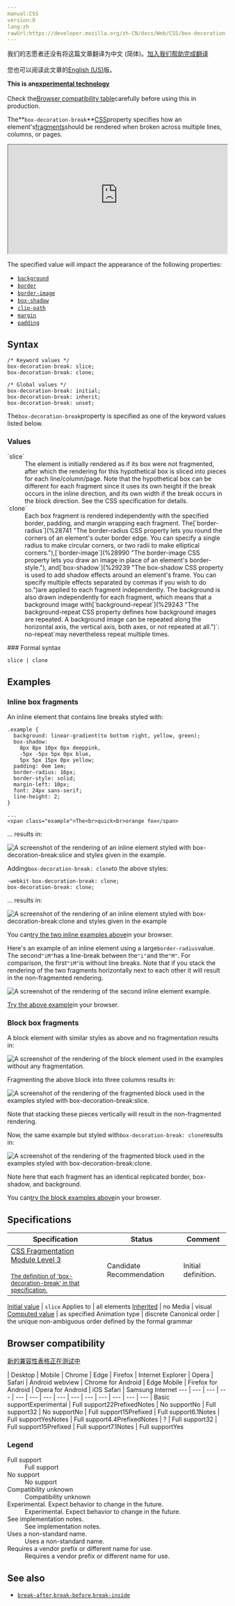 ```yaml
---
manual:CSS
version:0
lang:zh
rawUrl:https://developer.mozilla.org/zh-CN/docs/Web/CSS/box-decoration-break
---
```




<bdi>我们的志愿者还没有将这篇文章翻译为<bdi>中文 (简体)</bdi>。[加入我们帮助完成翻译](%29236 "")<br></br>您也可以阅读此文章的[English (US)](%29237 "")版。</bdi>






**This is an[experimental technology](%3404 "")**<br></br>Check the[Browser compatibility table](%29234 "")carefully before using this in production.





The**`box-decoration-break`**[CSS](%427 "")property specifies how an element&#39;s[fragments](%29238 "")should be rendered when broken across multiple lines, columns, or pages.

<iframe src='https://interactive-examples.mdn.mozilla.net/pages/css/box-decoration-break.html' width='100%' height='250'></iframe>


The specified value will impact the appearance of the following properties:


* [`background`](%28694 "The background CSS property lets you adjust all background style options at once, including color, image, origin and size, repeat method, and other features.")
* [`border`](%29117 "The border CSS property is a shorthand for setting all individual border property values in a single declaration: border-width, border-style, and border-color.")
* [`border-image`](%28990 "The border-image CSS property lets you draw an image in place of an element's border-style.")
* [`box-shadow`](%29239 "The box-shadow CSS property is used to add shadow effects around an element's frame. You can specify multiple effects separated by commas if you wish to do so.")
* [`clip-path`](%29240 "The clip-path CSS property creates a clipping region that defines what part of an element should be displayed. More specifically, those portions that are inside the region are shown, while those outside are hidden.")
* [`margin`](%29241 "The margin CSS property sets the margin area on all four sides of an element. It is a shorthand for setting all individual margins at once: margin-top, margin-right, margin-bottom, and margin-left.")
* [`padding`](%29242 "The padding CSS property sets the padding area on all four sides of an element. It is a shorthand for setting all individual paddings at once: padding-top, padding-right, padding-bottom, and padding-left.")

## Syntax<a name="Syntax"></a>

```
/* Keyword values */
box-decoration-break: slice;
box-decoration-break: clone;

/* Global values */
box-decoration-break: initial;
box-decoration-break: inherit;
box-decoration-break: unset;
```


The`box-decoration-break`property is specified as one of the keyword values listed below.


### Values<a name="Values"></a>
<dl><dt id=''>`slice`</dt><dd>The element is initially rendered as if its box were not fragmented, after which the rendering for this hypothetical box is sliced into pieces for each line/column/page. Note that the hypothetical box can be different for each fragment since it uses its own height if the break occurs in the inline direction, and its own width if the break occurs in the block direction. See the CSS specification for details.</dd><dt id=''>`clone`</dt><dd>Each box fragment is rendered independently with the specified border, padding, and margin wrapping each fragment. The[`border-radius`](%28741 "The border-radius CSS property lets you round the corners of an element's outer border edge. You can specify a single radius to make circular corners, or two radii to make elliptical corners."),[`border-image`](%28990 "The border-image CSS property lets you draw an image in place of an element's border-style."), and[`box-shadow`](%29239 "The box-shadow CSS property is used to add shadow effects around an element's frame. You can specify multiple effects separated by commas if you wish to do so.")are applied to each fragment independently. The background is also drawn independently for each fragment, which means that a background image with[`background-repeat`](%29243 "The background-repeat CSS property defines how background images are repeated. A background image can be repeated along the horizontal axis, the vertical axis, both axes, or not repeated at all.")`: no-repeat`may nevertheless repeat multiple times.</dd></dl>
### Formal syntax<a name="Formal_syntax"></a>

```
slice | clone
```

## Examples<a name="Examples"></a>

### Inline box fragments<a name="Inline_box_fragments"></a>


An inline element that contains line breaks styled with:


```
.example { 
  background: linear-gradient(to bottom right, yellow, green);
  box-shadow:
    8px 8px 10px 0px deeppink, 
    -5px -5px 5px 0px blue, 
    5px 5px 15px 0px yellow;
  padding: 0em 1em;
  border-radius: 16px;
  border-style: solid;
  margin-left: 10px;
  font: 24px sans-serif;
  line-height: 2;
}

...
<span class="example">The<br>quick<br>orange fox</span>
```


... results in:



![A screenshot of the rendering of an inline element styled with box-decoration-break:slice and styles given in the example.](%29225.png "")



Adding`box-decoration-break: clone`to the above styles:


```
-webkit-box-decoration-break: clone;
box-decoration-break: clone;
```


... results in:



![A screenshot of the rendering of an inline element styled with box-decoration-break:clone and styles given in the example](%29226.png "")



You can[try the two inline examples above](%29244 "")in your browser.



Here&#39;s an example of an inline element using a large`border-radius`value. The second`"iM"`has a line-break between the`"i"`and the`"M"`. For comparison, the first`"iM"`is without line breaks. Note that if you stack the rendering of the two fragments horizontally next to each other it will result in the non-fragmented rendering.



![A screenshot of the rendering of the second inline element example.](%29227.png "")



[Try the above example](%29245 "")in your browser.


### Block box fragments<a name="Block_box_fragments"></a>


A block element with similar styles as above and no fragmentation results in:



![A screenshot of the rendering of the block element used in the examples without any fragmentation.](%29229.png "")



Fragmenting the above block into three columns results in:



![A screenshot of the rendering of the fragmented block used in the examples styled with box-decoration-break:slice.](%29230.png "")



Note that stacking these pieces vertically will result in the non-fragmented rendering.



Now, the same example but styled with`box-decoration-break: clone`results in:



![A screenshot of the rendering of the fragmented block used in the examples styled with box-decoration-break:clone.](%29228.png "")



Note here that each fragment has an identical replicated border, box-shadow, and background.



You can[try the block examples above](%29246 "")in your browser.


## Specifications<a name="Specifications"></a>

Specification | Status | Comment 
 ---  |  ---  |  ---  | 
[CSS Fragmentation Module Level 3<br></br><small>The definition of &#39;box-decoration-break&#39; in that specification.</small>](%29247 "") | Candidate Recommendation | Initial definition. 


[Initial value](%28552 "") | `slice` 
Applies to | all elements 
[Inherited](%28555 "") | no 
Media | visual 
[Computed value](%28556 "") | as specified 
Animation type | discrete 
Canonical order | the unique non-ambiguous order defined by the formal grammar 


## Browser compatibility<a name="Browser_compatibility"></a>
[新的兼容性表格正在测试中<i></i>](%3360 "")

 | <abbr>Desktop<i></i></abbr> | <abbr>Mobile<i></i></abbr> 
 | <abbr>Chrome<i></i></abbr> | <abbr>Edge<i></i></abbr> | <abbr>Firefox<i></i></abbr> | <abbr>Internet Explorer<i></i></abbr> | <abbr>Opera<i></i></abbr> | <abbr>Safari<i></i></abbr> | <abbr>Android webview<i></i></abbr> | <abbr>Chrome for Android<i></i></abbr> | <abbr>Edge Mobile<i></i></abbr> | <abbr>Firefox for Android<i></i></abbr> | <abbr>Opera for Android<i></i></abbr> | <abbr>iOS Safari<i></i></abbr> | <abbr>Samsung Internet<i></i></abbr> 
 ---  |  ---  |  ---  |  ---  |  ---  |  ---  |  ---  |  ---  |  ---  |  ---  |  ---  |  ---  |  ---  |  ---  | 
Basic support<abbr>Experimental<i></i></abbr> | <abbr>Full support</abbr>22<abbr>Prefixed<i></i></abbr><abbr>Notes<i></i></abbr> | <abbr>No support</abbr>No | <abbr>Full support</abbr>32 | <abbr>No support</abbr>No | <abbr>Full support</abbr>15<abbr>Prefixed<i></i></abbr> | <abbr>Full support</abbr>6.1<abbr>Notes<i></i></abbr> | <abbr>Full support</abbr>Yes<abbr>Notes<i></i></abbr> | <abbr>Full support</abbr>4.4<abbr>Prefixed<i></i></abbr><abbr>Notes<i></i></abbr> | <abbr>?</abbr> | <abbr>Full support</abbr>32 | <abbr>Full support</abbr>15<abbr>Prefixed<i></i></abbr> | <abbr>Full support</abbr>7.1<abbr>Notes<i></i></abbr> | <abbr>Full support</abbr>Yes 


### Legend<a name="Legend"></a>
<dl><dt id=''><abbr>Full support</abbr></dt><dd>Full support</dd><dt id=''><abbr>No support</abbr></dt><dd>No support</dd><dt id=''><abbr>Compatibility unknown</abbr></dt><dd>Compatibility unknown</dd><dt id=''><abbr>Experimental. Expect behavior to change in the future.<i></i></abbr></dt><dd>Experimental. Expect behavior to change in the future.</dd><dt id=''><abbr>See implementation notes.<i></i></abbr></dt><dd>See implementation notes.</dd><dt id=''><abbr>Uses a non-standard name.<i></i></abbr></dt><dd>Uses a non-standard name.</dd><dt id=''><abbr>Requires a vendor prefix or different name for use.<i></i></abbr></dt><dd>Requires a vendor prefix or different name for use.</dd></dl>

## See also<a name="See_also"></a>

* [`break-after`](%29248 "The break-after CSS property defines how page, column, or region breaks should behave after a generated box. If there is no generated box, the property is ignored."),[`break-before`](%29249 "The break-before CSS property defines how page, column, or region breaks should behave before a generated box. If there is no generated box, the property is ignored."),[`break-inside`](%29250 "The break-inside CSS property defines how page, column, or region breaks should behave inside a generated box. If there is no generated box, the property is ignored.")



